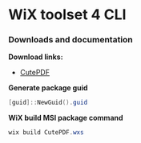 # WiX toolset 4 CLI
### Downloads and documentation
<b>Download links:</b> <br />
* [CutePDF](https://www.cutepdf.com/products/CutePDF/writer.asp) <br />

<b>Generate package guid</b>
```powershell
[guid]::NewGuid().guid
```

<b>WiX build MSI package command</b>
```powershell
wix build CutePDF.wxs
```